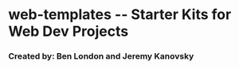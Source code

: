 # web-templates -- Starter Kits for Web Dev Projects 
### Created by: Ben London and Jeremy Kanovsky
